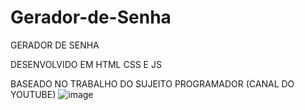 # Gerador-de-Senha
GERADOR DE SENHA

DESENVOLVIDO EM HTML CSS E JS

BASEADO NO TRABALHO DO SUJEITO PROGRAMADOR (CANAL DO YOUTUBE)
![image](https://user-images.githubusercontent.com/56135005/166586559-5c4422de-6789-4f1c-bc7f-cd0bcfa2f023.png)
